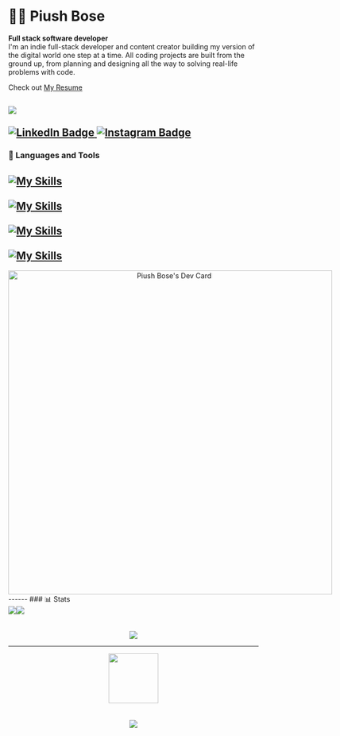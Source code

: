 # 🏄‍♂️ Piush Bose
**Full stack software developer**<br>
I'm an indie full-stack developer and content creator building my version of the digital world one step at a time. All coding projects are built from the ground up, from planning and designing all the way to solving real-life problems with code.

Check out [My Resume](https://drive.google.com/file/d/1NwPnKevCL5_nrzImWVfG_A1jurt8v5p5/view?usp=sharing)

![](https://komarev.com/ghpvc/?username=dtg-lucifer&style=flat-square)
<br><br>
<a href="https://www.linkedin.com/in/bosepiush">
 <img src="https://img.shields.io/badge/LinkedIn-blue?style=for-the-badge&logo=linkedin&logoColor=white" alt="LinkedIn Badge"/>
</a>
<a href="https://www.instagram.com/namespace_piush/">
 <img src="https://img.shields.io/badge/Instagram-E4405F?style=for-the-badge&logo=instagram&logoColor=white" alt="Instagram Badge"/>
</a>
<br>
---

### 🧰 Languages and Tools
[![My Skills](https://skillicons.dev/icons?i=js,ts,html,css,scss,java,kotlin,bash)](https://skillicons.dev)
<br>
<br>
[![My Skills](https://skillicons.dev/icons?i=androidstudio,idea,vscode,git,ubuntu,postman,graphql,docker)](https://skillicons.dev)
<br>
<br>
[![My Skills](https://skillicons.dev/icons?i=mysql,postgres,mongodb,prisma,firebase,tailwind,styledcomponents)](https://skillicons.dev)
<br>
<br>
[![My Skills](https://skillicons.dev/icons?i=aws,electron,spring,flutter,react,nextjs,express,nestjs)](https://skillicons.dev)
------
<div align="center" style="width:100%;display:flex;">
<a href="https://app.daily.dev/piushbose"><img src="https://api.daily.dev/devcards/v2/cuyOcguh8UXtMinEH99bh.png?type=default&r=zha" width="652" alt="Piush Bose's Dev Card"/></a>
</div>
------
### 📊 Stats
<div align="center" style="width:100%;display:flex;">
   <img src="https://github-readme-stats.vercel.app/api?username=dtg-lucifer&show_icons=true&theme=dark&hide_border=true">
   <img src="http://github-readme-streak-stats.herokuapp.com?user=dtg-lucifer&theme=dark&show_icons=true&hide_border=true">
</div>
<br>
<br>
<div align="center">
   <img src="https://github-readme-stats.vercel.app/api/top-langs/?username=dtg-lucifer&&theme=dark&show_icons=true&size_weight=0.5&count_weight=0.5&hide=python&hide_border=true">
</div>

------

<div id="header" align="center">
  <img src="https://media.giphy.com/media/M9gbBd9nbDrOTu1Mqx/giphy.gif" width="100"/>
</div>
<br>
<br>
<div align="center">
  <img src="http://ForTheBadge.com/images/badges/built-with-love.svg">
</div>
